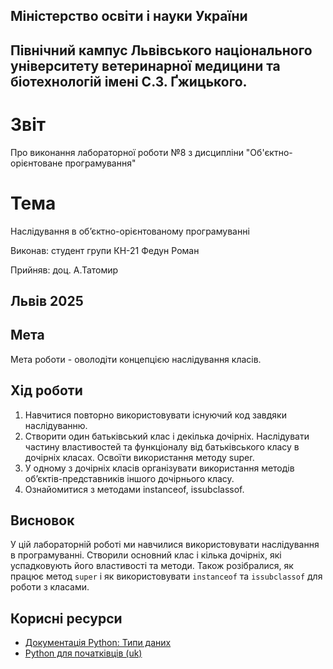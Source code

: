 ## Міністерство освіти і науки України

## Північний кампус Львівського національного університету ветеринарної медицини та біотехнологій імені С.З. Ґжицького.

# Звіт
Про виконання лабораторної роботи №8 з дисципліни "Об'єктно-орієнтоване програмування"

# Тема
Наслідування в об’єктно-орієнтованому програмуванні

Виконав: студент групи КН-21 Федун Роман

Прийняв: доц. А.Татомир

## Львів 2025

## Мета

Мета роботи - оволодіти концепцією наслідування класів.

## Хід роботи

1. Навчитися повторно використовувати існуючий код завдяки
наслідуванню.
2. Створити один батьківський клас і декілька дочірніх. Наслідувати частину
властивостей та функціоналу від батьківського класу в дочірніх класах.
Освоїти використання методу super.
3. У одному з дочірніх класів організувати використання методів
об’єктів-представників іншого дочірнього класу.
4. Ознайомитися з методами instanceof, issubclassof.

## Висновок
У цій лабораторній роботі ми навчилися використовувати наслідування в програмуванні. Створили основний клас і кілька дочірніх, які успадковують його властивості та методи. Також розібралися, як працює метод `super` і як використовувати `instanceof` та `issubclassof` для роботи з класами.

## Корисні ресурси

- [Документація Python: Типи даних](https://www.learnpython.org/en/Variables_and_Types)
- [Python для початківців (uk)](https://uk.wikipedia.org/wiki/Python)